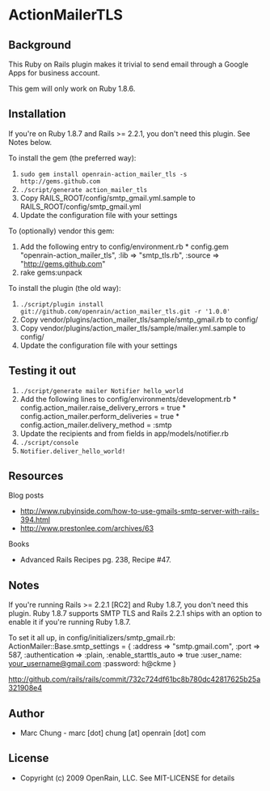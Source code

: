 ActionMailerTLS
===============

Background
----------

This Ruby on Rails plugin makes it trivial to send email through a Google Apps for business account.

This gem will only work on Ruby 1.8.6.

Installation
------------

If you're on Ruby 1.8.7 and Rails >= 2.2.1, you don't need this plugin. See Notes below.

To install the gem (the preferred way):

  1. `sudo gem install openrain-action_mailer_tls -s http://gems.github.com`
  2. `./script/generate action_mailer_tls`
  3. Copy RAILS_ROOT/config/smtp_gmail.yml.sample to RAILS_ROOT/config/smtp_gmail.yml
  4. Update the configuration file with your settings

To (optionally) vendor this gem:

  1. Add the following entry to config/environment.rb
    * config.gem "openrain-action_mailer_tls", :lib => "smtp_tls.rb", :source => "http://gems.github.com"
  2. rake gems:unpack

To install the plugin (the old way):

  1. `./script/plugin install git://github.com/openrain/action_mailer_tls.git -r '1.0.0'`
  2. Copy vendor/plugins/action_mailer_tls/sample/smtp_gmail.rb to config/
  3. Copy vendor/plugins/action_mailer_tls/sample/mailer.yml.sample to config/
  4. Update the configuration file with your settings

Testing it out
--------------

  1. `./script/generate mailer Notifier hello_world`
  2. Add the following lines to config/environments/development.rb 
    * config.action_mailer.raise_delivery_errors = true
    * config.action_mailer.perform_deliveries = true
    * config.action_mailer.delivery_method = :smtp
  3. Update the recipients and from fields in app/models/notifier.rb
  4. `./script/console `
  5. `Notifier.deliver_hello_world!`

Resources
---------

Blog posts

* http://www.rubyinside.com/how-to-use-gmails-smtp-server-with-rails-394.html
* http://www.prestonlee.com/archives/63

Books

* Advanced Rails Recipes pg. 238, Recipe #47.

Notes
-----

If you're running Rails >= 2.2.1 [RC2] and Ruby 1.8.7, you don't need this plugin. Ruby 1.8.7 supports
SMTP TLS and Rails 2.2.1 ships with an option to enable it if you're running Ruby 1.8.7.

  To set it all up, in config/initializers/smtp_gmail.rb:
    ActionMailer::Base.smtp_settings = {
      :address => "smtp.gmail.com",
      :port => 587,
      :authentication => :plain,
      :enable_starttls_auto => true
      :user_name: your_username@gmail.com
      :password: h@ckme
    }

  http://github.com/rails/rails/commit/732c724df61bc8b780dc42817625b25a321908e4

Author
------
* Marc Chung - marc [dot] chung [at] openrain [dot] com

License
-------
* Copyright (c) 2009 OpenRain, LLC. See MIT-LICENSE for details